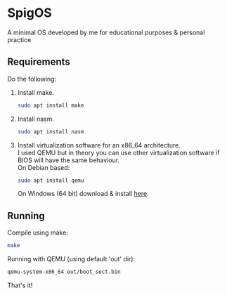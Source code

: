 # SpigOS
A minimal OS developed by me for educational purposes & personal practice
## Requirements
Do the following:  
1. Install make.  
    ```bash
    sudo apt install make
    ```
2. Install nasm.  
    ```bash
    sudo apt install nasm
    ```
3.  Install virtualization software for an x86_64 architecture.  
    I used QEMU but in theory you can use other virtualization software if BIOS will have the same behaviour.  
    On Debian based:
    ```bash
    sudo apt install qemu
    ```  
    On Windows (64 bit) download & install [here](https://qemu.weilnetz.de/w64).

## Running
Compile using make:
```bash
make
```
Running with QEMU (using default 'out' dir):
```bash
qemu-system-x86_64 out/boot_sect.bin
```
That's it!
